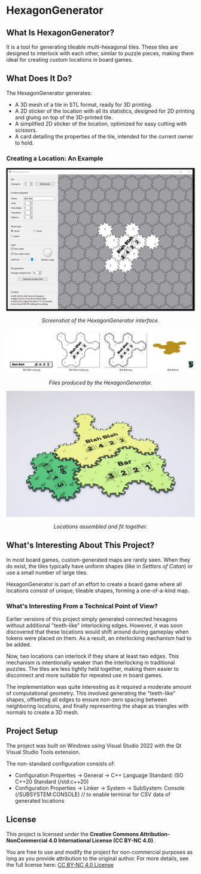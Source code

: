 # HexagonGenerator

## What Is HexagonGenerator?

It is a tool for generating tileable multi-hexagonal tiles. 
These tiles are designed to interlock with each other, 
similar to puzzle pieces, making them ideal for creating custom locations in board games.

## What Does It Do?

The HexagonGenerator generates:
- A 3D mesh of a tile in STL format, ready for 3D printing.
- A 2D sticker of the location with all its statistics, designed for 2D printing and gluing on top of the 3D-printed tile.
- A simplified 2D sticker of the location, optimized for easy cutting with scissors.
- A card detailing the properties of the tile, intended for the current owner to hold.

### Creating a Location: An Example

![View of the application](docs/hexagon_generator.png)
<p align="center">
  <i>Screenshot of the HexagonGenerator interface.</i>
</p>

![Generated files](docs/hexoutput.png) 
<p align="center">
  <i>Files produced by the HexagonGenerator.</i>
</p>

![Generated files](docs/result.jpg)
<p align="center">
  <i>Locations assembled and fit together.</i>
</p>

## What's Interesting About This Project?

In most board games, custom-generated maps are rarely seen. 
When they do exist, the tiles typically have uniform shapes (like in *Settlers of Catan*) or use a small number of large tiles.

HexagonGenerator is part of an effort to create a board game where all locations consist of unique,
tileable shapes, forming a one-of-a-kind map.


### What's Interesting From a Technical Point of View?

Earlier versions of this project simply generated connected hexagons without additional "teeth-like" interlocking edges. 
However, it was soon discovered that these locations would shift around during gameplay when tokens were placed on them. 
As a result, an interlocking mechanism had to be added.

Now, two locations can interlock if they share at least two edges.
This mechanism is intentionally weaker than the interlocking in traditional puzzles.
The tiles are less tightly held together, making them easier to disconnect and more suitable for repeated use in board games.

The implementation was quite interesting as it required a moderate amount of computational geometry. 
This involved generating the "teeth-like" shapes, 
offsetting all edges to ensure non-zero spacing between neighboring locations, 
and finally representing the shape as triangles with normals to create a 3D mesh.

## Project Setup

The project was built on Windows using Visual Studio 2022 with the Qt Visual Studio Tools extension.

The non-standard configuration consists of:
- Configuration Properties -> General -> C++ Language Standard: ISO C++20 Standard (/std:c++20)
- Configuration Properties -> Linker -> System -> SubSystem: Console (/SUBSYSTEM:CONSOLE)    // to enable terminal for CSV data of generated locations 

## License

This project is licensed under the **Creative Commons Attribution-NonCommercial 4.0 International License (CC BY-NC 4.0)**.

You are free to use and modify the project for non-commercial purposes as long as you provide attribution to the original author. 
For more details, see the full license here: [CC BY-NC 4.0 License](https://creativecommons.org/licenses/by-nc/4.0/)
